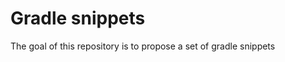 Gradle snippets
===============

The goal of this repository is to propose a set of gradle snippets
